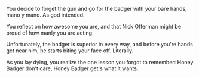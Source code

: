 You decide to forget the gun and go for the badger with 
your bare hands, mano y mano. As god intended.

You reflect on how awesome you are, and that Nick 
Offerman might be proud of how manly you are acting.

Unfortunately, the badger is superior in every way, 
and before you're hands get near him, he starts biting
your face off. Literally. 

As you lay dying, you realize the one lesson you forgot to
remember: Honey Badger don't care, Honey Badger get's what 
it wants.